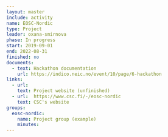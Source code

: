 ```yaml
---
layout: master
include: activity
name: EOSC-Nordic
type: Project
leader: oxana-smirnova
phase: In progress
start: 2019-09-01
end: 2022-08-31
finished: no
documents:
  - text: Hackathon documentation
    url: https://indico.neic.no/event/10/page/6-hackathon
links:
  - url: 
    text: Project website (unfinished)
  - url:  https://www.csc.fi/-/eosc-nordic
    text: CSC's website
groups:
  eosc-nordic:
    name: Project group (example)
    minutes: 
---
```

